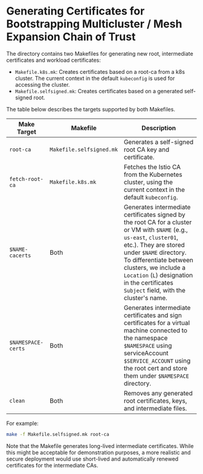 # Generating Certificates for Bootstrapping Multicluster / Mesh Expansion Chain of Trust

The directory contains two Makefiles for generating new root, intermediate certificates and workload certificates:
- `Makefile.k8s.mk`: Creates certificates based on a root-ca from a k8s cluster. The current context in the default
`kubeconfig` is used for accessing the cluster.
- `Makefile.selfsigned.mk`: Creates certificates based on a generated self-signed root.

The table below describes the targets supported by both Makefiles.

| Make Target        | Makefile                 | Description                                                                                                                                                                                                                                                                                                          |
| ------------------ | ------------------------ | -------------------------------------------------------------------------------------------------------------------------------------------------------------------------------------------------------------------------------------------------------------------------------------------------------------------- |
| `root-ca`          | `Makefile.selfsigned.mk` | Generates a self-signed root CA key and certificate.                                                                                                                                                                                                                                                                 |
| `fetch-root-ca`    | `Makefile.k8s.mk`        | Fetches the Istio CA from the Kubernetes cluster, using the current context in the default `kubeconfig`.                                                                                                                                                                                                             |
| `$NAME-cacerts`    | Both                     | Generates intermediate certificates signed by the root CA for a cluster or VM with `$NAME` (e.g., `us-east`, `cluster01`, etc.). They are stored under `$NAME` directory. To differentiate between clusters, we include a `Location` (`L`) designation in the certificates `Subject` field, with the cluster's name. |
| `$NAMESPACE-certs` | Both                     | Generates intermediate certificates and sign certificates for a virtual machine connected to the namespace `$NAMESPACE` using serviceAccount `$SERVICE_ACCOUNT` using the root cert and store them under `$NAMESPACE` directory.                                                                                     |
| `clean`            | Both                     | Removes any generated root certificates, keys, and intermediate files.                                                                                                                                                                                                                                               |

For example:

```bash
make -f Makefile.selfsigned.mk root-ca
```

Note that the Makefile generates long-lived intermediate certificates. While this might be
acceptable for demonstration purposes, a more realistic and secure deployment would use
short-lived and automatically renewed certificates for the intermediate CAs.
